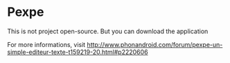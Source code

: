 # Pexpe
This is not project open-source. But you can download the application


For more informations, visit http://www.phonandroid.com/forum/pexpe-un-simple-editeur-texte-t159219-20.html#p2220606
